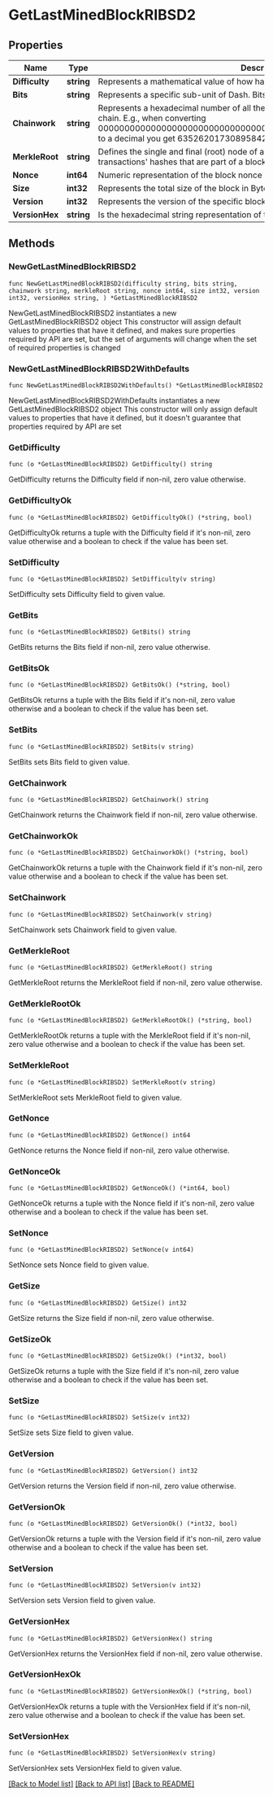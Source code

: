 # GetLastMinedBlockRIBSD2

## Properties

Name | Type | Description | Notes
------------ | ------------- | ------------- | -------------
**Difficulty** | **string** | Represents a mathematical value of how hard it is to find a valid hash for this block. | 
**Bits** | **string** | Represents a specific sub-unit of Dash. Bits have two-decimal precision. | 
**Chainwork** | **string** | Represents a hexadecimal number of all the hashes necessary to produce the current chain. E.g., when converting 0000000000000000000000000000000000000000000086859f7a841475b236fd to a decimal you get 635262017308958427068157 hashes, or 635262 exahashes. | 
**MerkleRoot** | **string** | Defines the single and final (root) node of a Merkle tree. It is the combined hash of all transactions&#39; hashes that are part of a blockchain block. | 
**Nonce** | **int64** | Numeric representation of the block nonce | 
**Size** | **int32** | Represents the total size of the block in Bytes. | 
**Version** | **int32** | Represents the version of the specific block on the blockchain. | 
**VersionHex** | **string** | Is the hexadecimal string representation of the block&#39;s version. | 

## Methods

### NewGetLastMinedBlockRIBSD2

`func NewGetLastMinedBlockRIBSD2(difficulty string, bits string, chainwork string, merkleRoot string, nonce int64, size int32, version int32, versionHex string, ) *GetLastMinedBlockRIBSD2`

NewGetLastMinedBlockRIBSD2 instantiates a new GetLastMinedBlockRIBSD2 object
This constructor will assign default values to properties that have it defined,
and makes sure properties required by API are set, but the set of arguments
will change when the set of required properties is changed

### NewGetLastMinedBlockRIBSD2WithDefaults

`func NewGetLastMinedBlockRIBSD2WithDefaults() *GetLastMinedBlockRIBSD2`

NewGetLastMinedBlockRIBSD2WithDefaults instantiates a new GetLastMinedBlockRIBSD2 object
This constructor will only assign default values to properties that have it defined,
but it doesn't guarantee that properties required by API are set

### GetDifficulty

`func (o *GetLastMinedBlockRIBSD2) GetDifficulty() string`

GetDifficulty returns the Difficulty field if non-nil, zero value otherwise.

### GetDifficultyOk

`func (o *GetLastMinedBlockRIBSD2) GetDifficultyOk() (*string, bool)`

GetDifficultyOk returns a tuple with the Difficulty field if it's non-nil, zero value otherwise
and a boolean to check if the value has been set.

### SetDifficulty

`func (o *GetLastMinedBlockRIBSD2) SetDifficulty(v string)`

SetDifficulty sets Difficulty field to given value.


### GetBits

`func (o *GetLastMinedBlockRIBSD2) GetBits() string`

GetBits returns the Bits field if non-nil, zero value otherwise.

### GetBitsOk

`func (o *GetLastMinedBlockRIBSD2) GetBitsOk() (*string, bool)`

GetBitsOk returns a tuple with the Bits field if it's non-nil, zero value otherwise
and a boolean to check if the value has been set.

### SetBits

`func (o *GetLastMinedBlockRIBSD2) SetBits(v string)`

SetBits sets Bits field to given value.


### GetChainwork

`func (o *GetLastMinedBlockRIBSD2) GetChainwork() string`

GetChainwork returns the Chainwork field if non-nil, zero value otherwise.

### GetChainworkOk

`func (o *GetLastMinedBlockRIBSD2) GetChainworkOk() (*string, bool)`

GetChainworkOk returns a tuple with the Chainwork field if it's non-nil, zero value otherwise
and a boolean to check if the value has been set.

### SetChainwork

`func (o *GetLastMinedBlockRIBSD2) SetChainwork(v string)`

SetChainwork sets Chainwork field to given value.


### GetMerkleRoot

`func (o *GetLastMinedBlockRIBSD2) GetMerkleRoot() string`

GetMerkleRoot returns the MerkleRoot field if non-nil, zero value otherwise.

### GetMerkleRootOk

`func (o *GetLastMinedBlockRIBSD2) GetMerkleRootOk() (*string, bool)`

GetMerkleRootOk returns a tuple with the MerkleRoot field if it's non-nil, zero value otherwise
and a boolean to check if the value has been set.

### SetMerkleRoot

`func (o *GetLastMinedBlockRIBSD2) SetMerkleRoot(v string)`

SetMerkleRoot sets MerkleRoot field to given value.


### GetNonce

`func (o *GetLastMinedBlockRIBSD2) GetNonce() int64`

GetNonce returns the Nonce field if non-nil, zero value otherwise.

### GetNonceOk

`func (o *GetLastMinedBlockRIBSD2) GetNonceOk() (*int64, bool)`

GetNonceOk returns a tuple with the Nonce field if it's non-nil, zero value otherwise
and a boolean to check if the value has been set.

### SetNonce

`func (o *GetLastMinedBlockRIBSD2) SetNonce(v int64)`

SetNonce sets Nonce field to given value.


### GetSize

`func (o *GetLastMinedBlockRIBSD2) GetSize() int32`

GetSize returns the Size field if non-nil, zero value otherwise.

### GetSizeOk

`func (o *GetLastMinedBlockRIBSD2) GetSizeOk() (*int32, bool)`

GetSizeOk returns a tuple with the Size field if it's non-nil, zero value otherwise
and a boolean to check if the value has been set.

### SetSize

`func (o *GetLastMinedBlockRIBSD2) SetSize(v int32)`

SetSize sets Size field to given value.


### GetVersion

`func (o *GetLastMinedBlockRIBSD2) GetVersion() int32`

GetVersion returns the Version field if non-nil, zero value otherwise.

### GetVersionOk

`func (o *GetLastMinedBlockRIBSD2) GetVersionOk() (*int32, bool)`

GetVersionOk returns a tuple with the Version field if it's non-nil, zero value otherwise
and a boolean to check if the value has been set.

### SetVersion

`func (o *GetLastMinedBlockRIBSD2) SetVersion(v int32)`

SetVersion sets Version field to given value.


### GetVersionHex

`func (o *GetLastMinedBlockRIBSD2) GetVersionHex() string`

GetVersionHex returns the VersionHex field if non-nil, zero value otherwise.

### GetVersionHexOk

`func (o *GetLastMinedBlockRIBSD2) GetVersionHexOk() (*string, bool)`

GetVersionHexOk returns a tuple with the VersionHex field if it's non-nil, zero value otherwise
and a boolean to check if the value has been set.

### SetVersionHex

`func (o *GetLastMinedBlockRIBSD2) SetVersionHex(v string)`

SetVersionHex sets VersionHex field to given value.



[[Back to Model list]](../README.md#documentation-for-models) [[Back to API list]](../README.md#documentation-for-api-endpoints) [[Back to README]](../README.md)


